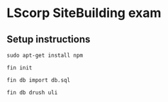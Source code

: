 # LScorp SiteBuilding exam

## Setup instructions

```sudo apt-get install npm```

```fin init```

```fin db import db.sql```

```fin db drush uli```
